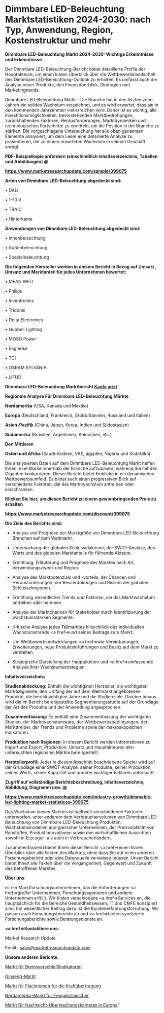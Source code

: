# Dimmbare LED-Beleuchtung Marktstatistiken 2024-2030: nach Typ, Anwendung, Region, Kostenstruktur und mehr

<strong>Dimmbare LED-Beleuchtung Markt 2024-2030: Wichtige Erkenntnisse und Erkenntnisse</strong>

Der Dimmbare LED-Beleuchtung-Bericht bietet detaillierte Profile der Hauptakteure, um einen klaren Überblick über die Wettbewerbslandschaft des Dimmbare LED-Beleuchtung-Outlook zu erhalten. Es umfasst auch die Analyse neuer Produkte, den Finanzüberblick, Strategien und Marketingtrends.

Dimmbare LED-Beleuchtung Markt - Die Branche hat in den letzten zehn Jahren ein solides Wachstum verzeichnet, und es wird erwartet, dass sie in den kommenden Jahrzehnten viel erreichen wird. Daher ist es wichtig, alle Investitionsmöglichkeiten, bevorstehenden Marktbedrohungen, zurückhaltenden Faktoren, Herausforderungen, Marktdynamiken und technologischen Fortschritte zu ermitteln, um die Position in der Branche zu stärken. Die vorgeschlagene Untersuchung hat alle oben genannten Elemente analysiert, um dem Leser eine detaillierte Analyse zu präsentieren, die zu einem erwarteten Wachstum in seinem Geschäft anregt.



<strong><b>PDF-Beispielkopie anfordern (einschließlich Inhaltsverzeichnis, Tabellen und Abbildungen) @ </b></strong>

<strong><a href=https://www.marketresearchupdate.com/sample/399075>

<strong>https://www.marketresearchupdate.com/sample/399075</u></a></strong></strong>



<strong>Arten von Dimmbare LED-Beleuchtung abgedeckt sind:</strong>

• DALI

• 1–10 V

• TRAIC

• Hinterkante



<strong>Anwendungen von Dimmbare LED-Beleuchtung abgedeckt sind:</strong>

• Innenbeleuchtung

• Außenbeleuchtung

• Spezialbeleuchtung



<strong>Die folgenden Hersteller werden in diesem Bericht in Bezug auf Umsatz, Umsatz und Marktanteil für jedes Unternehmen bewertet:</strong>

• MEAN WELL

• Philips

• Inventronics

• Tridonic

• Delta Electronics

• Hubbell Lighting

• MOSO Power

• Eaglerise

• TCI

• OSRAM SYLVANIA

• LIFUD



<strong>Dimmbare LED-Beleuchtung Marktbericht <a href=https://www.marketresearchupdate.com/buynow/399075>Kaufe jetzt</a></strong>



<strong>Regionale Analyse Für Dimmbare LED-Beleuchtung Märkte</strong>



<strong>Nordamerika</strong> (USA, Kanada und Mexiko)



<strong>Europa</strong> (Deutschland, Frankreich, Großbritannien, Russland und Italien)



<strong>Asien-Pazifik</strong> (China, Japan, Korea, Indien und Südostasien)



<strong>Südamerika</strong> (Brasilien, Argentinien, Kolumbien, etc.)



<strong>Den Mittleren</strong> 

<strong>Osten und Afrika</strong> (Saudi-Arabien, VAE, ägypten, Nigeria und Südafrika)

Die analysierten Daten auf dem Dimmbare LED-Beleuchtung Markt helfen Ihnen, eine Marke innerhalb der Branche aufzubauen, während Sie mit den Giganten konkurrieren. Dieser Bericht bietet Einblicke in ein dynamisches Wettbewerbsumfeld. Es bietet auch einen progressiven Blick auf verschiedene Faktoren, die das Marktwachstum antreiben oder einschränken.



<strong>Klicken Sie hier, um diesen Bericht zu einem gewinnbringenden Preis zu erhalten
</strong>

<strong><a href=https://www.marketresearchupdate.com/discount/399075>https://www.marketresearchupdate.com/discount/399075</b></u></strong></a>



<strong>Die Ziele des Berichts sind:</strong>

- Analyse und Prognose der Marktgröße von Dimmbare LED-Beleuchtung Branchen auf dem Weltmarkt.

- Untersuchung der globalen Schlüsselakteure, der SWOT-Analyse, des Werts und des globalen Marktanteils für führende Akteure.

- Ermittlung, Erläuterung und Prognose des Marktes nach Art, Verwendungszweck und Region.

- Analyse des Marktpotenzials und -vorteils, der Chancen und Herausforderungen, der Beschränkungen und Risiken der globalen Schlüsselregionen.

- Ermittlung wesentlicher Trends und Faktoren, die das Marktwachstum antreiben oder hemmen.

- Analyse der Marktchancen für Stakeholder durch Identifizierung der wachstumsstarken Segmente.

- Kritische Analyse jedes Teilmarktes hinsichtlich des individuellen Wachstumstrends <a href=>und</a> seines Beitrags zum Markt.

- Um Wettbewerbsentwicklungen <a href=>wie</a> Vereinbarungen, Erweiterungen, neue Produkteinführungen und Besitz auf dem Markt zu verstehen.

- Strategische Darstellung der Hauptakteure und <a href=>umfas</a>sende Analyse ihrer Wachstumsstrategien.



<strong>Inhaltsverzeichnis:</strong>



<strong>Studienabdeckung:</strong> Enthält die wichtigsten Hersteller, die wichtigsten Marktsegmente, den Umfang der auf dem Weltmarkt angebotenen Produkte, die berücksichtigten Jahre und die Studienziele. Darüber hinaus wird die im Bericht bereitgestellte Segmentierungsstudie auf der Grundlage der Art des Produkts und der Anwendung angesprochen.



<strong>Zusammenfassung:</strong> Es enthält eine Zusammenfassung der wichtigsten Studien, der Marktwachstumsrate, der Wettbewerbsbedingungen, der Markttreiber, der Trends und Probleme sowie der makroskopischen Indikatoren.



<strong>Produktion nach Regionen:</strong> In diesem Bericht werden Informationen zu Import und Export, Produktion, Umsatz und Hauptakteuren aller untersuchten regionalen Märkte bereitgestellt.



<strong>Herstellerprofil:</strong> Jeder in diesem Abschnitt beschriebene Spieler wird auf der Grundlage einer SWOT-Analyse, seiner Produkte, seiner Produktion, seines Werts, seiner Kapazität und anderer wichtiger Faktoren untersucht.



<strong><b>Zugriff auf vollständige Berichtsbeschreibung, Inhaltsverzeichnis, Abbildung, Diagramm usw. @ </b></strong>

<strong><a href=https://www.marketresearchupdate.com/industry-growth/dimmable-led-lighting-market-statistices-399075>https://www.marketresearchupdate.com/industry-growth/dimmable-led-lighting-market-statistices-399075</a></strong>

Das Wachstum dieses Marktes ist weltweit verschiedenen Faktoren unterworfen, unter anderem dem Verbrauchervolumen von Dimmbare LED-Beleuchtung von Dimmbare LED-Beleuchtung Produkten, Wachstumsmodellen anorganischer Unternehmen, der Preisvolatilität von Rohstoffen, Produktinnovationen sowie den wirtschaftlichen Aussichten sowohl in Erzeuger- als auch in Verbraucherländern.

Zusammenfassend bietet Ihnen dieser Bericht <a href=>einen</a> klaren Überblick über alle Fakten des Marktes, ohne dass Sie auf einen anderen Forschungsbericht oder eine Datenquelle verweisen müssen. Unser Bericht bietet Ihnen alle Fakten über die Vergangenheit, Gegenwart und Zukunft des betroffenen Marktes.



<strong>Über uns:</strong>

 ist ein Marktforschungsunternehmen, das die Anforderungen <a href=>großer</a> Unternehmen, Forschungsagenturen und anderer Unternehmen erfüllt. Wir bieten verschiedene <a href=>Services</a> an, die hauptsächlich für die Bereiche Gesundheitswesen, IT und CMFE konzipiert sind. Ein wesentlicher Beitrag dazu ist die Kundenerfahrungsforschung. Wir passen auch Forschungsberichte an und <a href=>bieten</a> syndizierte Forschungsberichte sowie Beratungsdienste an.



<strong><a href=>Kontaktiere uns:</a></strong>

Market Research Update

Email : sales@marketresearchupdate.com



<strong>Unsere anderen Berichte:</strong>

<a href=https://www.linkedin.com/pulse/brake-wear-indicator-market-expects-see-significant-growth>Markt für Bremsverschleißindikatoren</a>

<a href=https://www.linkedin.com/pulse/ginseng-market-2023-remarking-enormous-growth-recent-trends>Ginseng-Markt</a>

<a href=https://www.linkedin.com/pulse/power-transmission-flat-belts-market-2023-remarking>Markt für Flachriemen für die Kraftübertragung</a>

<a href=https://www.linkedin.com/pulse/north-america-frequency-mixer-market-2023-pointing>Nordamerika-Markt für Frequenzmischer</a>

<a href=https://www.linkedin.com/pulse/europe-night-vision-surveillance-cameras-market-2023>Markt für Nachtsicht-Überwachungskameras in Europa</a>"

